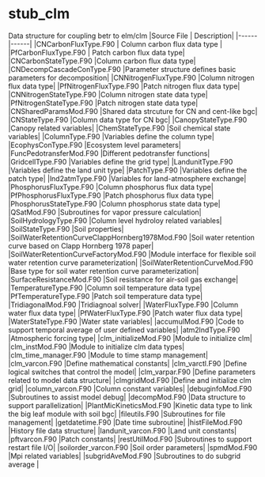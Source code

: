 # stub_clm

Data structure for coupling betr to elm/clm
|Source File | Description|
|------|------|
|CNCarbonFluxType.F90          |  Column carbon flux data type |
|PfCarbonFluxType.F90    | Patch carbon flux data type|
|CNCarbonStateType.F90        |Column carbon flux data type|
|CNDecompCascadeConType.F90     |Parameter structure defines basic parameters for decomposition|
|CNNitrogenFluxType.F90       |Column nitrogen flux data type|
|PfNitrogenFluxType.F90         |Patch nitrogen flux data type|
|CNNitrogenStateType.F90        |Column nitrogen state data type|
|PfNitrogenStateType.F90        |Patch nitrogen state data type|
|CNSharedParamsMod.F90          |Shared data strcuture for CN and cent-like bgc|
|CNStateType.F90               |Column data type for CN bgc|
|CanopyStateType.F90         |Canopy related variables|
|ChemStateType.F90            |Soil chemical state variables|
|ColumnType.F90        |Variables define the column type|
|EcophysConType.F90             |Ecosystem level parameters|
|FuncPedotransferMod.F90        |Different pedotransfer functions|
|GridcellType.F90               |Variables define the grid type|
|LandunitType.F90         |Variables define the land unit type|
|PatchType.F90              |Variables define the patch type|
|lnd2atmType.F90            |Variables for land-atmosphere exchange|
|PhosphorusFluxType.F90       |Column phosphorus flux data type|
|PfPhosphorusFluxType.F90     |Patch phosphorus flux data type|                  
|PhosphorusStateType.F90        |Column phosphorus state data type|
|QSatMod.F90                   |Subroutines for vapor pressure calculation|
|SoilHydrologyType.F90          |Column level hydroloy related variables|
|SoilStateType.F90           |Soil properties|
|SoilWaterRetentionCurveClappHornberg1978Mod.F90 |Soil water retention curve based on Clapp Hornberg 1978 paper|
|SoilWaterRetentionCurveFactoryMod.F90    |Module interface for flexible soil water retention curve parameterization|
|SoilWaterRetentionCurveMod.F90   |Base type for soil water retention curve parameterization|
|SurfaceResistanceMod.F90       |Soil resistance for air-soil gas exchange|
|TemperatureType.F90            |Column soil temperature data type|
|PfTemperatureType.F90          |Patch soil temperature data type|
|TridiagonalMod.F90            |Tridiagnoal solver|
|WaterFluxType.F90           |Column water flux data type|
|PfWaterFluxType.F90         |Patch water flux data type|
|WaterStateType.F90        |Water state variables|
|accumulMod.F90                |Code to support temporal average of user defined variables|
|atm2lndType.F90          |Atmospheric forcing type|
|clm_initializeMod.F90          |Module to initialize clm|
|clm_instMod.F90            |Module to initialize clm data types|
|clm_time_manager.F90       |Module to time stamp management|
|clm_varcon.F90            |Define mathematical constants|
|clm_varctl.F90          |Define logical switches that control the model|
|clm_varpar.F90             |Define parameters related to model data structure|
|clmgridMod.F90               |Define and initialize clm grid|
|column_varcon.F90           |Column constant variables|
|debuginfoMod.F90            |Subroutines to assist model debug|
|decompMod.F90                |Data structure to support parallelization|
|PlantMicKineticsMod.F90         |Kinetic data type to link the big leaf module with soil bgc|
|fileutils.F90                 |Subroutines for file management|
|getdatetime.F90             |Date time subroutine|
|histFileMod.F90                |History file data structure|
|landunit_varcon.F90            |Land unit constants|
|pftvarcon.F90                 |Patch constants|
|restUtilMod.F90               |Subroutines to support restart file I/O|
|soilorder_varcon.F90          |Soil order parameters|
|spmdMod.F90                 |Mpi related variables|
|subgridAveMod.F90   |Subroutines to do subgrid average                 |
